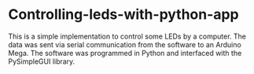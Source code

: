 # Controlling-leds-with-python-app

This is a simple implementation to control some LEDs by a computer. The data was sent via serial communication from the software to an Arduino Mega. The software was programmed in Python and interfaced with the PySimpleGUI library.
